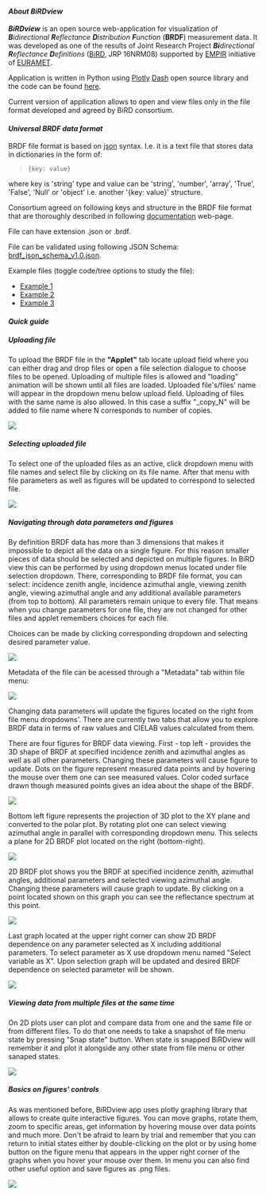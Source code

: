 #### *About BiRDview*

***BiRDview*** is an open source web-application for visualization of _**B**idirectional **R**eflectance **D**istribution **F**unction_ (**BRDF**) measurement data.
It was developed as one of the results of Joint Research Project _**Bi**directional **R**eflectance **D**efinitions_ 
([BiRD](https://www.birdproject.eu/), JRP 16NRM08) supported by [EMPIR](https://www.euramet.org/research-innovation/research-empir/) 
initiative of [EURAMET](https://www.euramet.org/about-euramet/).

Application is written in Python using [Plotly](https://plotly.com/) [Dash](https://dash.plotly.com/) 
open source library and the code can be found [here](https://github.com/BiRD-project/BiRD_view). 

Current version of application allows to open and view files only in the file format developed and agreed by BiRD consortium.

#### *Universal BRDF data format*
BRDF file format is based on [json](https://www.json.org/json-en.html) syntax. I.e. it is a text file that stores data in dictionaries in the form of:

> `{key: value}`

where key is 'string' type and value can be 'string', 'number', 'array', 'True', 'False', 'Null' or 'object' i.e. another '{key: value}' structure.

Consortium agreed on following keys and structure in the BRDF file format that are thoroughly described in following
[documentation](https://bird-project.github.io/BRDF_JSON_schema_docs) web-page.

File can have extension .json or .brdf.

File can be validated using following JSON Schema: [brdf_json_schema_v1.0.json](https://jsoneditoronline.org/#right=local.yutupo&left=url.https%3A%2F%2Fraw.githubusercontent.com%2FBiRD-project%2FBiRD_view%2Fmaster%2FBRDF_JSON_schema%2Fbrdf_json_schema_v1.0.json).

Example files (toggle code/tree options to study the file):
* [Example 1](https://jsoneditoronline.org/#right=local.yutupo&left=url.https%3A%2F%2Fraw.githubusercontent.com%2FBiRD-project%2FBiRD_view%2Fmaster%2FTest%2520BRDF%2520data%2520files%2FT08_example.brdf)
* [Example 2](https://jsoneditoronline.org/#right=local.yutupo&left=url.https%3A%2F%2Fraw.githubusercontent.com%2FBiRD-project%2FBiRD_view%2Fmaster%2FTest%2520BRDF%2520data%2520files%2Fprocessed_sand_data_v3.brdf)
* [Example 3](https://jsoneditoronline.org/#right=local.yutupo&left=url.https%3A%2F%2Fraw.githubusercontent.com%2FBiRD-project%2FBiRD_view%2Fmaster%2FTest%2520BRDF%2520data%2520files%2Fsand_stones_450_900.brdf)

#### *Quick guide*

##### *Uploading file*
To upload the BRDF file in the **"Applet"** tab locate upload field where you can either drag and drop files or open a 
file selection dialogue to choose files to be opened. Uploading of multiple files is allowed and "loading" animation
will be shown until all files are loaded. Uploaded file's/files' name will appear in the dropdown menu below upload field.
Uploading of files with the same name is also allowed. In this case a suffix "_copy_N" will be added
to file name where N corresponds to number of copies. 

![](https://github.com/BiRD-project/BiRD_view/blob/f2100170ddc2f404fb1c3b4e154f598ee7e6ef0e/assets/upload.gif)

##### *Selecting uploaded file*

To select one of the uploaded files as an active, click dropdown menu with file names and select file by clicking on its 
file name. After that menu with file parameters as well as figures will be updated to correspond to selected file.

![](https://github.com/BiRD-project/BiRD_view/blob/f2100170ddc2f404fb1c3b4e154f598ee7e6ef0e/assets/fileselect.gif)

##### *Navigating through data parameters and figures*

By definition BRDF data has more than 3 dimensions that makes it impossible to depict all the data on a single figure.
For this reason smaller pieces of data should be selected and depicted on multiple figures. In BiRD view this can be performed
by using dropdown menus located under file selection dropdown. There, corresponding to BRDF file format, you can select:
incidence zenith angle, incidence azimuthal angle, viewing zenith angle, viewing azimuthal angle and any additional
available parameters (from top to bottom). All parameters remain unique to every file. That means when you change parameters for one file,
they are not changed for other files and applet remembers choices for each file. 

Choices can be made by clicking corresponding dropdown and selecting desired parameter value. 

![](https://github.com/BiRD-project/BiRD_view/blob/9c52883537f5d19cdc6e42ac2e0cbda9587d45fb/assets/navparams.gif)

Metadata of the file can be acessed through a "Metadata" tab within file menu:

![](https://github.com/BiRD-project/BiRD_view/blob/9c52883537f5d19cdc6e42ac2e0cbda9587d45fb/assets/metadata.gif)

Changing data parameters will update the figures located on the right from file menu dropdowns'.
There are currently two tabs that allow you to explore BRDF data in terms of raw values and 
CIELAB values calculated from them.

There are four figures for BRDF data viewing. First - top left - provides the 3D shape of BRDF at specified
incidence zenith and azimuthal angles as well as all other parameters. Changing these parameters will cause figure to update.
Dots on the figure represent measured data points and by hovering the mouse over them one can see measured values.
Color coded surface drawn though measured points gives an idea about the shape of the BRDF.

![](https://github.com/BiRD-project/BiRD_view/blob/master/assets/3Dplot.gif)

Bottom left figure represents the projection of 3D plot to the XY plane and converted to the polar plot. By rotating
plot one can select viewing azimuthal angle in parallel with corresponding dropdown menu. This selects a plane for 2D BRDF
plot located  on the right (bottom-right).

![](https://github.com/BiRD-project/BiRD_view/blob/master/assets/3Dprojection.gif)

2D BRDF plot shows you the BRDF at specified incidence zenith, azimuthal angles, additional parameters and selected
viewing azimuthal angle. Changing these parameters will cause graph to update. By clicking on a point located shown on this graph
you can see the reflectance spectrum at this point. 

![](https://github.com/BiRD-project/BiRD_view/blob/master/assets/2Dplot.gif)

Last graph located at the upper right corner can show 2D BRDF dependence on any parameter selected as X including additional parameters.
To select parameter as X use dropdown menu named "Select variable as X". Upon selection graph will be updated and desired
BRDF dependence on selected parameter will be shown.

![](https://github.com/BiRD-project/BiRD_view/blob/master/assets/multiPlot.gif)

##### *Viewing data from multiple files at the same time*

On 2D plots user can plot and compare data from one and the same file or from different files. To do that one needs to 
take a snapshot of file menu state by pressing "Snap state" button. When state is snapped BiRDview will remember it and plot it 
alongside any other state from file menu or other sanaped states. 

![](https://github.com/BiRD-project/BiRD_view/blob/master/assets/multiData.gif)

##### Basics on figures' controls

As was mentioned before, BiRDview app uses plotly graphing library that allows to create quite interactive figures.
You can move graphs, rotate them, zoom to specific areas, get information by hovering mouse over data points and much
more. Don't be afraid to learn by trial and remember that you can return to initial states either by double-clicking on 
the plot or by using home button on the figure menu that appears in the upper right corner of the graphs when you hover
your mouse over them. In menu you can also find other useful option and save figures as .png files.

![](https://github.com/BiRD-project/BiRD_view/blob/master/assets/interaction.gif)


